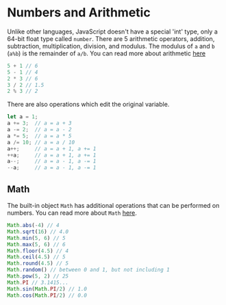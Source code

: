 

# Numbers and Arithmetic

Unlike other languages, JavaScript doesn't have a special 'int' type, only a 64-bit float type called `number`. There are 5 arithmetic operators, addition, subtraction, multiplication, division, and modulus. The modulus of `a` and `b` (`a%b`) is the remainder of `a/b`. You can read more about arithmetic [here](https://developer.mozilla.org/en-US/docs/Web/JavaScript/Reference/Operators/Arithmetic_Operators)

```javascript
5 + 1 // 6
5 - 1 // 4
2 * 3 // 6
3 / 2 // 1.5
2 % 3 // 2
```

There are also operations which edit the original variable.

```javascript
let a = 1;
a += 3;  // a = a + 3
a -= 2;  // a = a - 2
a *= 5;  // a = a * 5
a /= 10; // a = a / 10
a++;     // a = a + 1, a += 1
++a;     // a = a + 1, a += 1
a--;     // a = a - 1, a -= 1
--a;     // a = a - 1, a -= 1
```

## Math

The built-in object `Math` has additional operations that can be performed on numbers. You can read more about `Math` [here](https://developer.mozilla.org/en-US/docs/Web/JavaScript/Reference/Global_Objects/Math).

```JavaScript
Math.abs(-4) // 4
Math.sqrt(16) // 4.0
Math.min(5, 6) // 5
Math.max(5, 6) // 6
Math.floor(4.5) // 4
Math.ceil(4.5) // 5
Math.round(4.5) // 5
Math.random() // between 0 and 1, but not including 1
Math.pow(5, 2) // 25
Math.PI // 3.1415...
Math.sin(Math.PI/2) // 1.0
Math.cos(Math.PI/2) // 0.0
```
